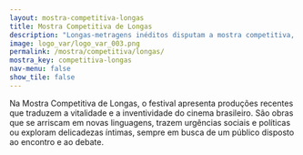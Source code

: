 ```yaml
---
layout: mostra-competitiva-longas
title: Mostra Competitiva de Longas
description: "Longas-metragens inéditos disputam a mostra competitiva, revelando a força do cinema brasileiro contemporâneo."
image: logo_var/logo_var_003.png	
permalink: /mostra/competitiva/longas/
mostra_key: competitiva-longas
nav-menu: false
show_tile: false
---
```


Na Mostra Competitiva de Longas, o festival apresenta produções recentes que traduzem a vitalidade e a inventividade do cinema brasileiro. São obras que se arriscam em novas linguagens, trazem urgências sociais e políticas ou exploram delicadezas íntimas, sempre em busca de um público disposto ao encontro e ao debate.